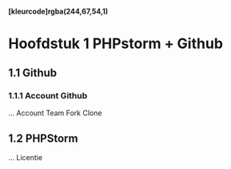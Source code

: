 #### [kleurcode]rgba(244,67,54,1)

#  Hoofdstuk 1 PHPstorm + Github

## 1.1 Github

### 1.1.1 Account Github

...
Account
Team
Fork
Clone

## 1.2 PHPStorm

...
Licentie
